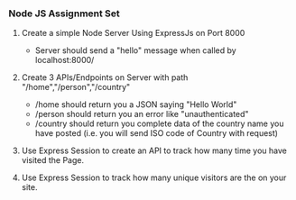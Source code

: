 ### Node JS Assignment Set

1. Create a simple Node Server Using ExpressJs on Port 8000
    * Server should send a "hello" message when called by localhost:8000/

2. Create 3 APIs/Endpoints on Server with path "/home","/person","/country"
    * /home should return you a JSON saying "Hello World"
    * /person should return you an error like "unauthenticated"
    * /country should return you complete data of the country name you have posted (i.e. you will send ISO code of Country with request)

3. Use Express Session to create an API to track how many time you have visited the Page.
4. Use Express Session to track how many unique visitors are the on your site.